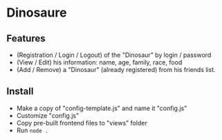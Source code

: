 # Dinosaure

## Features

- (Registration / Login / Logout) of the "Dinosaur" by login / password
- (View / Edit) his information: name, age, family, race, food
- (Add / Remove) a "Dinosaur" (already registered) from his friends list.

## Install

- Make a copy of "config-template.js" and name it "config.js"
- Customize "config.js"
- Copy pre-built frontend files to "views" folder
- Run `node .`
